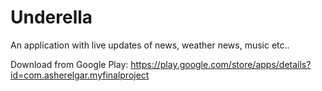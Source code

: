 # Underella
An application with live updates of news, weather news, music etc..

Download from Google Play:
https://play.google.com/store/apps/details?id=com.asherelgar.myfinalproject
